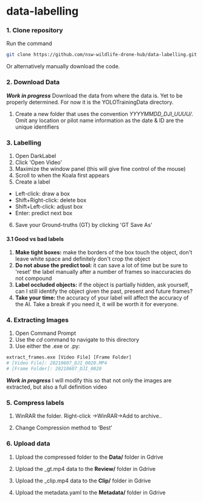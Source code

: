 # data-labelling
### 1. Clone repository
Run the command
```bash
git clone https://github.com/nsw-wildlife-drone-hub/data-labelling.git
```
Or alternatively manually download the code.

### 2. Download Data
***Work in progress***
Download the data from where the data is. Yet to be properly determined. For now it is the YOLOTrainingData directory.

1. Create a new folder that uses the convention *YYYYMMDD_DJI_UUUU/*. Omit any location or pilot name information as the date & ID are the unique identifiers

### 3. Labelling
1. Open DarkLabel
2. Click 'Open Video'
3. Maximize the window panel (this will give fine control of the mouse)
4. Scroll to when the Koala first appears
5. Create a label
  - Left-click: draw a box
  - Shift+Right-click: delete box
  - Shift+Left-click: adjust box
  - Enter: predict next box
6. Save your Ground-truths (GT) by clicking 'GT Save As'

#### 3.1 Good vs bad labels

1. **Make tight boxes:** make the borders of the box touch the object, don't leave white space and definitely don't crop the object
2. **Do not abuse the predict tool:** it can save a lot of time but be sure to 'reset' the label manually after a number of frames so inaccuracies do not compound
3. **Label occluded objects:** if the object is partially hidden, ask yourself, can I still identify the object given the past, present and future frames?
4. **Take your time:** the accuracy of your label will affect the accuracy of the AI. Take a break if you need it, it will be worth it for everyone.

### 4. Extracting Images

1. Open Command Prompt
2. Use the *cd* command to navigate to this directory
3. Use either the .exe or .py:
```bash
extract_frames.exe [Video File] [Frame Folder]
# [Video File]: 20210607_DJI_0020.MP4
# [Frame Folder]: 20210607_DJI_0020
```



***Work in progress***
I will modify this so that not only the images are extracted, but also a full definition video

### 5. Compress labels
1. WinRAR the folder. Right-click ->WinRAR->Add to archive..

2. Change Compression method to ‘Best’

### 6. Upload data

1. Upload the compressed folder to the **Data/** folder in Gdrive

2. Upload the _gt.mp4 data to the **Review/** folder in Gdrive

3. Upload the _clip.mp4 data to the **Clip/** folder in Gdrive

4. Upload the metadata.yaml to the **Metadata/** folder in Gdrive
